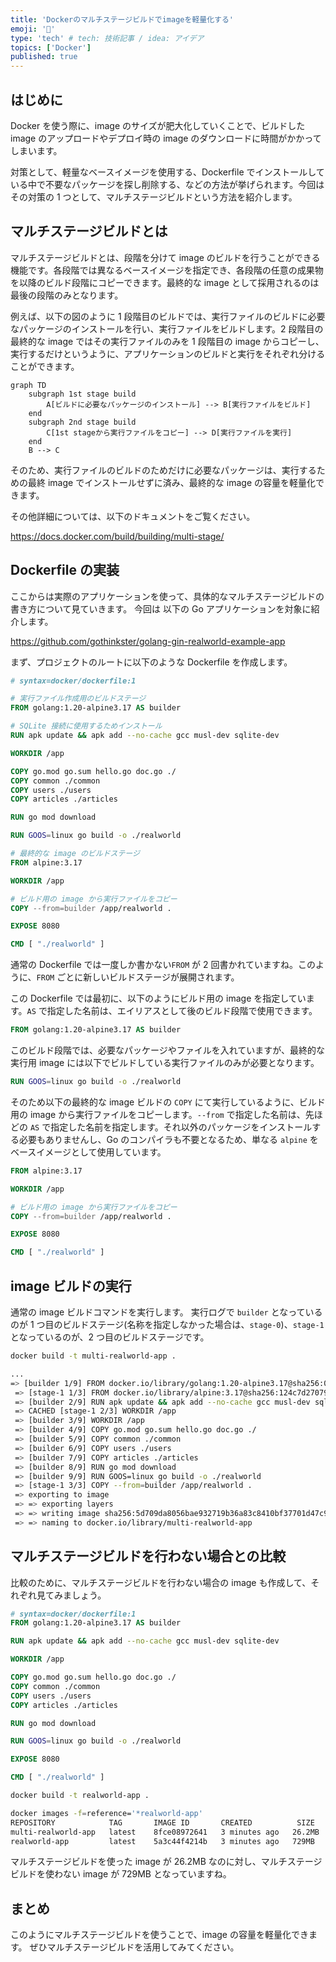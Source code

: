 ```yaml
---
title: 'Dockerのマルチステージビルドでimageを軽量化する'
emoji: '🐳'
type: 'tech' # tech: 技術記事 / idea: アイデア
topics: ['Docker']
published: true
---
```


## はじめに

Docker を使う際に、image のサイズが肥大化していくことで、ビルドした image のアップロードやデプロイ時の image のダウンロードに時間がかかってしまいます。

対策として、軽量なベースイメージを使用する、Dockerfile でインストールしている中で不要なパッケージを探し削除する、などの方法が挙げられます。今回はその対策の 1 つとして、マルチステージビルドという方法を紹介します。

## マルチステージビルドとは

マルチステージビルドとは、段階を分けて image のビルドを行うことができる機能です。各段階では異なるベースイメージを指定でき、各段階の任意の成果物を以降のビルド段階にコピーできます。最終的な image として採用されるのは最後の段階のみとなります。

例えば、以下の図のように 1 段階目のビルドでは、実行ファイルのビルドに必要なパッケージのインストールを行い、実行ファイルをビルドします。2 段階目の最終的な image ではその実行ファイルのみを 1 段階目の image からコピーし、実行するだけというように、アプリケーションのビルドと実行をそれぞれ分けることができます。

```mermaid
graph TD
    subgraph 1st stage build
        A[ビルドに必要なパッケージのインストール] --> B[実行ファイルをビルド]
    end
    subgraph 2nd stage build
        C[1st stageから実行ファイルをコピー] --> D[実行ファイルを実行]
    end
    B --> C
```

そのため、実行ファイルのビルドのためだけに必要なパッケージは、実行するための最終 image でインストールせずに済み、最終的な image の容量を軽量化できます。

その他詳細については、以下のドキュメントをご覧ください。

https://docs.docker.com/build/building/multi-stage/

## Dockerfile の実装

ここからは実際のアプリケーションを使って、具体的なマルチステージビルドの書き方について見ていきます。
今回は 以下の Go アプリケーションを対象に紹介します。

https://github.com/gothinkster/golang-gin-realworld-example-app

まず、プロジェクトのルートに以下のような Dockerfile を作成します。

```Dockerfile
# syntax=docker/dockerfile:1

# 実行ファイル作成用のビルドステージ
FROM golang:1.20-alpine3.17 AS builder

# SQLite 接続に使用するためインストール
RUN apk update && apk add --no-cache gcc musl-dev sqlite-dev

WORKDIR /app

COPY go.mod go.sum hello.go doc.go ./
COPY common ./common
COPY users ./users
COPY articles ./articles

RUN go mod download

RUN GOOS=linux go build -o ./realworld

# 最終的な image のビルドステージ
FROM alpine:3.17

WORKDIR /app

# ビルド用の image から実行ファイルをコピー
COPY --from=builder /app/realworld .

EXPOSE 8080

CMD [ "./realworld" ]
```

通常の Dockerfile では一度しか書かない`FROM` が 2 回書かれていますね。このように、`FROM` ごとに新しいビルドステージが展開されます。

この Dockerfile では最初に、以下のようにビルド用の image を指定しています。`AS` で指定した名前は、エイリアスとして後のビルド段階で使用できます。

```Dockerfile
FROM golang:1.20-alpine3.17 AS builder
```

このビルド段階では、必要なパッケージやファイルを入れていますが、最終的な実行用 image には以下でビルドしている実行ファイルのみが必要となります。

```Dockerfile
RUN GOOS=linux go build -o ./realworld
```

そのため以下の最終的な image ビルドの `COPY` にて実行しているように、ビルド用の image から実行ファイルをコピーします。`--from` で指定した名前は、先ほどの `AS` で指定した名前を指定します。それ以外のパッケージをインストールする必要もありませんし、Go のコンパイラも不要となるため、単なる `alpine` をベースイメージとして使用しています。

```Dockerfile
FROM alpine:3.17

WORKDIR /app

# ビルド用の image から実行ファイルをコピー
COPY --from=builder /app/realworld .

EXPOSE 8080

CMD [ "./realworld" ]
```

## image ビルドの実行

通常の image ビルドコマンドを実行します。
実行ログで `builder` となっているのが 1 つ目のビルドステージ(名称を指定しなかった場合は、`stage-0`)、`stage-1` となっているのが、2 つ目のビルドステージです。

```bash
docker build -t multi-realworld-app .

...
=> [builder 1/9] FROM docker.io/library/golang:1.20-alpine3.17@sha256:08e9c086194875334d606765bd60a  0.0s
 => [stage-1 1/3] FROM docker.io/library/alpine:3.17@sha256:124c7d2707904eea7431fffe91522a01e5a861a624ee31d  0.0s
 => [builder 2/9] RUN apk update && apk add --no-cache gcc musl-dev sqlite-dev                               6.1s
 => CACHED [stage-1 2/3] WORKDIR /app                                                                        0.0s
 => [builder 3/9] WORKDIR /app                                                                               0.0s
 => [builder 4/9] COPY go.mod go.sum hello.go doc.go ./                                                      0.0s
 => [builder 5/9] COPY common ./common                                                                       0.0s
 => [builder 6/9] COPY users ./users                                                                         0.0s
 => [builder 7/9] COPY articles ./articles                                                                   0.0s
 => [builder 8/9] RUN go mod download                                                                        6.8s
 => [builder 9/9] RUN GOOS=linux go build -o ./realworld                                                   100.1s
 => [stage-1 3/3] COPY --from=builder /app/realworld .                                                       0.1s
 => exporting to image                                                                                       0.2s
 => => exporting layers                                                                                      0.1s
 => => writing image sha256:5d709da8056bae932719b36a83c8410bf37701d47c9a2e4c7a7e2e015d6cd7a7                 0.0s
 => => naming to docker.io/library/multi-realworld-app
```

## マルチステージビルドを行わない場合との比較

比較のために、マルチステージビルドを行わない場合の image も作成して、それぞれ見てみましょう。

```Dockerfile
# syntax=docker/dockerfile:1
FROM golang:1.20-alpine3.17 AS builder

RUN apk update && apk add --no-cache gcc musl-dev sqlite-dev

WORKDIR /app

COPY go.mod go.sum hello.go doc.go ./
COPY common ./common
COPY users ./users
COPY articles ./articles

RUN go mod download

RUN GOOS=linux go build -o ./realworld

EXPOSE 8080

CMD [ "./realworld" ]
```

```bash
docker build -t realworld-app .
```

```bash
docker images -f=reference='*realworld-app'
REPOSITORY            TAG       IMAGE ID       CREATED          SIZE
multi-realworld-app   latest    8fce08972641   3 minutes ago   26.2MB
realworld-app         latest    5a3c44f4214b   3 minutes ago   729MB
```

マルチステージビルドを使った image が 26.2MB なのに対し、マルチステージビルドを使わない image が 729MB となっていますね。

## まとめ

このようにマルチステージビルドを使うことで、image の容量を軽量化できます。
ぜひマルチステージビルドを活用してみてください。
